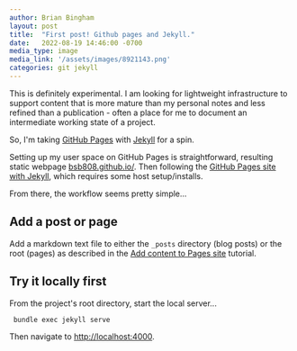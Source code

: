 ```yaml
---
author: Brian Bingham
layout: post
title:  "First post! Github pages and Jekyll."
date:   2022-08-19 14:46:00 -0700
media_type: image
media_link: '/assets/images/8921143.png'
categories: git jekyll
---
```


This is definitely experimental. I am looking for lightweight infrastructure to support content that is more mature than my personal notes and less refined than a publication - often a place for me to document an intermediate working state of a project.

So, I'm taking [GitHub Pages](https://pages.github.com/) with [Jekyll](https://jekyllrb.com/docs/github-pages/) for a spin.

Setting up my user space on GitHub Pages is straightforward, resulting static webpage [bsb808.github.io/](https://bsb808.github.io/).  Then following the [GitHub Pages site with Jekyll](https://docs.github.com/en/pages/setting-up-a-github-pages-site-with-jekyll), which requires some host setup/installs.  

From there, the workflow seems pretty simple...

## Add a post or page

Add a markdown text file to either the `_posts` directory (blog posts)  or the root (pages) as described in the [Add content to Pages site](https://docs.github.com/en/pages/setting-up-a-github-pages-site-with-jekyll/adding-content-to-your-github-pages-site-using-jekyll) tutorial.  

## Try it locally first

From the project's root directory, start the local server...
```
 bundle exec jekyll serve
```

Then navigate to [http://localhost:4000](http://localhost:4000).